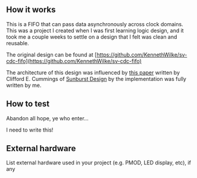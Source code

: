 <!---

This file is used to generate your project datasheet. Please fill in the information below and delete any unused
sections.

You can also include images in this folder and reference them in the markdown. Each image must be less than
512 kb in size, and the combined size of all images must be less than 1 MB.
-->

## How it works

This is a FIFO that can pass data asynchronously across clock domains. This was a project I created when I was first learning logic design, and it took me a couple weeks to settle on a design that I felt was clean and reusable.

The original design can be found at [https://github.com/KennethWilke/sv-cdc-fifo](https://github.com/KennethWilke/sv-cdc-fifo)

The architecture of this design was influenced by
[this paper](http://www.sunburst-design.com/papers/CummingsSNUG2002SJ_FIFO1.pdf)
written by Clifford E. Cummings of
[Sunburst Design](http://www.sunburst-design.com) by the implementation was fully written by me. 

## How to test

Abandon all hope, ye who enter...

I need to write this!

## External hardware

List external hardware used in your project (e.g. PMOD, LED display, etc), if any
